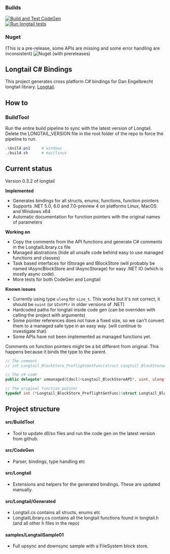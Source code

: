### Builds
[![Build and Test CodeGen](https://github.com/Golle/longtail/actions/workflows/build.yml/badge.svg)](https://github.com/Golle/longtail/actions/workflows/build.yml)   
[![Run longtail tests](https://github.com/Golle/longtail/actions/workflows/longtail.yml/badge.svg)](https://github.com/Golle/longtail/actions/workflows/longtail.yml)

### Nuget
(This is a pre-release, some APIs are missing and some error handling are inconsistent)
![Nuget (with prereleases)](https://img.shields.io/nuget/vpre/Longtail) 


## Longtail C# Bindings
This project generates cross platform C# bindings for Dan Engelbrecht longtail library. [Longtail](https://github.com/DanEngelbrecht/longtail).


## How to
### BuildTool
Run the entire build pipeline to sync with the latest version of Longtail. 
Delete the LONGTAIL_VERSION file in the root folder of the repo to force the pipeline to run.
```powershell
.\build.ps1     # windows
./build.sh      # mac/linux
```

## Current status
Version 0.3.2 of longtail

**Implemented**
* Generates bindings for all structs, enums, functions, function pointers
* Supports .NET 5.0, 6.0 and 7.0-preview 4 on platforms Linux, MacOS and Windows x64
* Automatic documentation for function pointers with the original names of parameters

**Working on**
* Copy the comments from the API functions and generate C# comments in the LongtailLibrary.cs file
* Managed abstrations (hide all unsafe code behind easy to use managed functions and classes)
* Task based interfaces for IStorage and IBlockStore (will probably be named IAsyncBlockStore and IAsyncStorage) for easy .NET IO (which is mostly async code).
* More tests for both CodeGen and Longtail

**Known issues**
* Currently using type `ulong` for `size_t`. This works but it's not correct, it should be `nuint` (or `UIntPtr` in older versions of .NET)
* Hardcoded paths for longtail inside code gen (can be overriden with calling the project with arguments)
* Some pointer references does not have a fixed size, so we can't convert them to a managed safe type in an easy way. (will continue to investigate that)
* Some APIs have not been implemented as managed functions yet.

Comments on function pointers might be a bit different from original. This happens because it binds the type to the parent.
```csharp
// The comment
// int Longtail_BlockStore_PreflightGetFunc(struct Longtail_BlockStoreAPI* block_store_api, unsigned int block_count, const unsigned long long int* block_hashes, struct Longtail_AsyncPreflightStartedAPI* optional_async_complete_api)

// The c# code
public delegate* unmanaged[Cdecl]<Longtail_BlockStoreAPI*, uint, ulong*, Longtail_AsyncPreflightStartedAPI*, int> PreflightGet;
```
```c
// The original function pointer
typedef int (*Longtail_BlockStore_PreflightGetFunc)(struct Longtail_BlockStoreAPI* block_store_api, uint32_t block_count, const TLongtail_Hash* block_hashes, struct Longtail_AsyncPreflightStartedAPI* optional_async_complete_api);
```
## Project structure

#### src/BuildTool
* Tool to update dll/so files and run the code gen on the latest version from github.

#### src/CodeGen
* Parser, bindings, type handling etc

#### src/Longtail
* Extensions and helpers for the generated bindings. These are updated manually.

#### src/Longtail/Generated
* Longtail.cs contains all structs, enums etc
* LongtailLibrary.cs contains all the longtail functions found in longtail.h (and all other h files in the repo)

#### samples/LongtailSample01
* Full upsync and downsync sample with a FileSystem block store.
